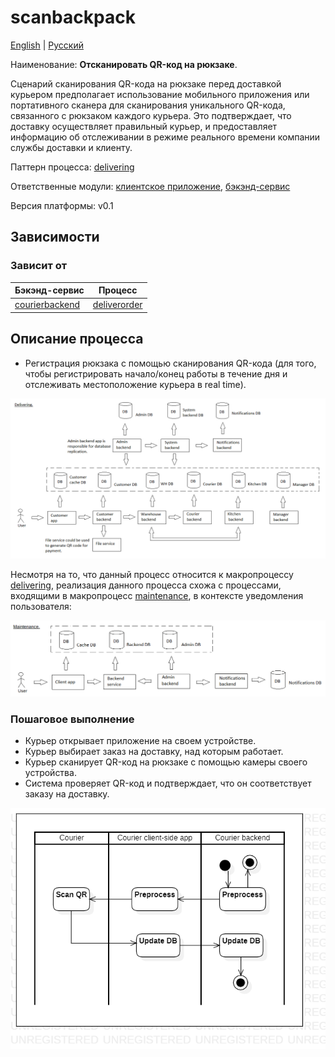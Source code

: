 # scanbackpack

[English](scanbackpack.md) | [Русский](scanbackpack.ru.md)

Наименование: **Отсканировать QR-код на рюкзаке**.

Сценарий сканирования QR-кода на рюкзаке перед доставкой курьером предполагает использование мобильного приложения или портативного сканера для сканирования уникального QR-кода, связанного с рюкзаком каждого курьера.
Это подтверждает, что доставку осуществляет правильный курьер, и предоставляет информацию об отслеживании в режиме реального времени компании службы доставки и клиенту.

Паттерн процесса: [delivering](../../processpatterns/delivering.ru.md)

Ответственные модули: [клиентское приложение](../../frontend/courierclient.md), [бэкэнд-сервис](../../backend/courierbackend.md)

Версия платформы: v0.1

## Зависимости

### Зависит от

| Бэкэнд-сервис | Процесс |
| --- | ---- |
| [courierbackend](../../backend/courierbackend.ru.md) | [deliverorder](../courier/deliverorder.ru.md) |

## Описание процесса

- Регистрация рюкзака с помощью сканирования QR-кода (для того, чтобы регистрировать начало/конец работы в течение дня и отслеживать местоположение курьера в real time).

![delivering_overall](../../img/processpatterns/delivering_overall.png)

Несмотря на то, что данный процесс относится к макропроцессу [delivering](../../processpatterns/delivering.ru.md), реализация данного процесса схожа с процессами, входящими в макропроцесс [maintenance](../../processpatterns/maintenance.ru.md), в контексте уведомления пользователя:

![maintenance_overall](../../img/processpatterns/maintenance_overall.png)

### Пошаговое выполнение

- Курьер открывает приложение на своем устройстве.
- Курьер выбирает заказ на доставку, над которым работает.
- Курьер сканирует QR-код на рюкзаке с помощью камеры своего устройства.
- Система проверяет QR-код и подтверждает, что он соответствует заказу на доставку.

![courier.scanqronorder](../../img/activitydiagrams/courier.scanqronorder.png)
